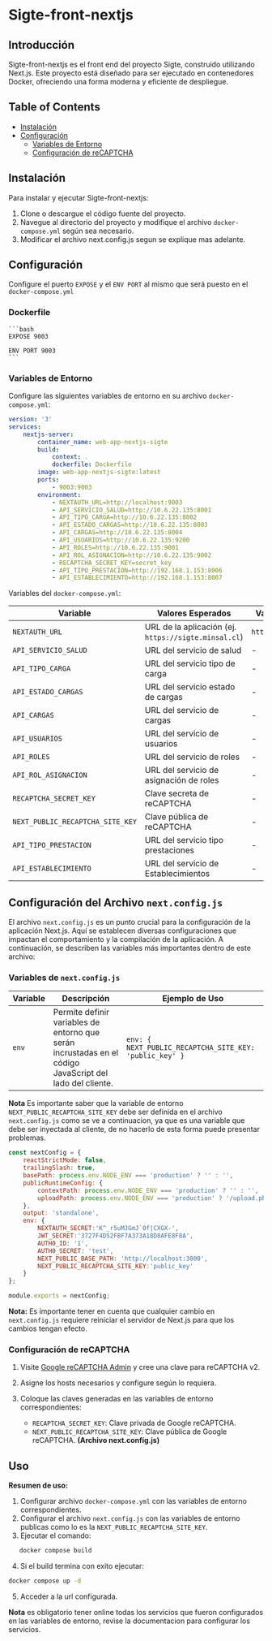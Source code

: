 # Sigte-front-nextjs

## Introducción

Sigte-front-nextjs es el front end del proyecto Sigte, construido utilizando Next.js. Este proyecto está diseñado para ser ejecutado en contenedores Docker, ofreciendo una forma moderna y eficiente de despliegue.

## Table of Contents

- [Instalación](#instalación)
- [Configuración](#configuración)
  - [Variables de Entorno](#variables-de-entorno)
  - [Configuración de reCAPTCHA](#configuración-de-recaptcha)


## Instalación

Para instalar y ejecutar Sigte-front-nextjs:

1. Clone o descargue el código fuente del proyecto.
2. Navegue al directorio del proyecto y modifique el archivo `docker-compose.yml` según sea necesario.
3. Modificar el archivo next.config.js segun se explique mas adelante.

## Configuración

 Configure el puerto `EXPOSE` y el `ENV PORT` al mismo que será puesto en el `docker-compose.yml`
### Dockerfile
    ```bash
    EXPOSE 9003

    ENV PORT 9003
    ```

### Variables de Entorno

Configure las siguientes variables de entorno en su archivo `docker-compose.yml`:

```yaml
version: '3'
services:
    nextjs-server:
        container_name: web-app-nextjs-sigte
        build:
            context: .
            dockerfile: Dockerfile
        image: web-app-nextjs-sigte:latest
        ports:
            - 9003:9003
        environment:
            - NEXTAUTH_URL=http://localhost:9003
            - API_SERVICIO_SALUD=http://10.6.22.135:8001
            - API_TIPO_CARGA=http://10.6.22.135:8002
            - API_ESTADO_CARGAS=http://10.6.22.135:8003
            - API_CARGAS=http://10.6.22.135:8004
            - API_USUARIOS=http://10.6.22.135:9200
            - API_ROLES=http://10.6.22.135:9001
            - API_ROL_ASIGNACION=http://10.6.22.135:9002
            - RECAPTCHA_SECRET_KEY=secret_key
            - API_TIPO_PRESTACION=http://192.168.1.153:8006
            - API_ESTABLECIMIENTO=http://192.168.1.153:8007
```

Variables del `docker-compose.yml`:

| Variable                       | Valores Esperados | Valores por Defecto |
|--------------------------------|-------------------|---------------------|
| `NEXTAUTH_URL`                 | URL de la aplicación (ej. `https://sigte.minsal.cl`) | `http://localhost:9003` |
| `API_SERVICIO_SALUD`           | URL del servicio de salud | - |
| `API_TIPO_CARGA`               | URL del servicio tipo de carga | - |
| `API_ESTADO_CARGAS`            | URL del servicio estado de cargas | - |
| `API_CARGAS`                   | URL del servicio de cargas | - |
| `API_USUARIOS`                 | URL del servicio de usuarios | - |
| `API_ROLES`                    | URL del servicio de roles | - |
| `API_ROL_ASIGNACION`           | URL del servicio de asignación de roles | - |
| `RECAPTCHA_SECRET_KEY`         | Clave secreta de reCAPTCHA | - |
| `NEXT_PUBLIC_RECAPTCHA_SITE_KEY` | Clave pública de reCAPTCHA | - |
| `API_TIPO_PRESTACION`                    | URL del servicio tipo prestaciones | - |
| `API_ESTABLECIMIENTO`                    | URL del servicio de Establecimientos | - |

## Configuración del Archivo `next.config.js`

El archivo `next.config.js` es un punto crucial para la configuración de la aplicación Next.js. Aquí se establecen diversas configuraciones que impactan el comportamiento y la compilación de la aplicación. A continuación, se describen las variables más importantes dentro de este archivo:

### Variables de `next.config.js`

| Variable | Descripción | Ejemplo de Uso |
|----------|-------------|----------------|
| `env` | Permite definir variables de entorno que serán incrustadas en el código JavaScript del lado del cliente. | `env: { NEXT_PUBLIC_RECAPTCHA_SITE_KEY: 'public_key' }` |

**Nota** Es importante saber que la variable de entorno `NEXT_PUBLIC_RECAPTCHA_SITE_KEY` debe ser definida en el archivo `next.config.js` como se ve a continuacion, ya que es una variable que debe ser inyectada al cliente, de no hacerlo de esta forma puede presentar problemas.
```js
const nextConfig = {
    reactStrictMode: false,
    trailingSlash: true,
    basePath: process.env.NODE_ENV === 'production' ? '' : '',
    publicRuntimeConfig: {
        contextPath: process.env.NODE_ENV === 'production' ? '' : '',
        uploadPath: process.env.NODE_ENV === 'production' ? '/upload.php' : '/api/upload'
    },
    output: 'standalone',
    env: {
        NEXTAUTH_SECRET:'K^_r5uMJGmJ`0f|CXGX-',
        JWT_SECRET:'3727F4D52FBF7A373A18D8AFE8F8A',
        AUTH0_ID: '1',
        AUTH0_SECRET: 'test',
        NEXT_PUBLIC_BASE_PATH: 'http://localhost:3000',
        NEXT_PUBLIC_RECAPTCHA_SITE_KEY:'public_key'
    }
};

module.exports = nextConfig;
```

**Nota:** Es importante tener en cuenta que cualquier cambio en `next.config.js` requiere reiniciar el servidor de Next.js para que los cambios tengan efecto.


### Configuración de reCAPTCHA

1. Visite [Google reCAPTCHA Admin](https://www.google.com/recaptcha/admin/site) y cree una clave para reCAPTCHA v2.
2. Asigne los hosts necesarios y configure según lo requiera.
3. Coloque las claves generadas en las variables de entorno correspondientes:

    - `RECAPTCHA_SECRET_KEY`: Clave privada de Google reCAPTCHA.
    - `NEXT_PUBLIC_RECAPTCHA_SITE_KEY`: Clave pública de Google reCAPTCHA. **(Archivo next.config.js)**

## Uso
**Resumen de uso:**
 
 1. Configurar archivo `docker-compose.yml` con las variables de entorno correspondientes.
 2. Configurar el archivo `next.config.js` con las variables de entorno publicas como lo es la `NEXT_PUBLIC_RECAPTCHA_SITE_KEY`.
 3. Ejecutar el comando:
 ```bash
    docker compose build
 ```

4. Si el build termina con exito ejecutar:
```bash
docker compose up -d
```

5. Acceder a la url configurada.


**Nota** es obligatorio tener online todas los servicios que fueron configurados en las variables de entorno, revise la documentacion para configurar los servicios.
